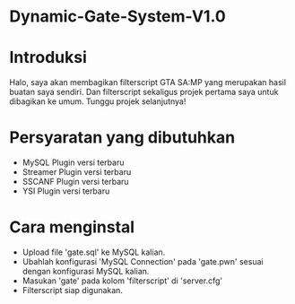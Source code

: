 # Dynamic-Gate-System-V1.0

# Introduksi
Halo, saya akan membagikan filterscript GTA SA:MP yang merupakan hasil buatan saya sendiri. Dan filterscript sekaligus projek pertama saya untuk dibagikan ke umum. Tunggu projek selanjutnya!

# Persyaratan yang dibutuhkan
* MySQL Plugin versi terbaru
* Streamer Plugin versi terbaru
* SSCANF Plugin versi terbaru
* YSI Plugin versi terbaru

# Cara menginstal
* Upload file 'gate.sql' ke MySQL kalian.
* Ubahlah konfigurasi 'MySQL Connection' pada 'gate.pwn' sesuai dengan konfigurasi MySQL kalian.
* Masukan 'gate' pada kolom 'filterscript' di 'server.cfg'
* Filterscript siap digunakan.
